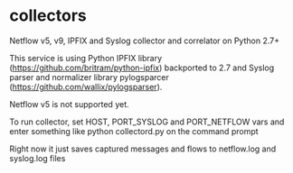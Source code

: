 # collectors
Netflow v5, v9, IPFIX and Syslog collector and correlator on Python 2.7+

This service is using Python IPFIX library 
(https://github.com/britram/python-ipfix) backported to 2.7 and Syslog parser
and normalizer library pylogsparcer (https://github.com/wallix/pylogsparser).

Netflow v5 is not supported yet.

To run collector, set HOST, PORT_SYSLOG and PORT_NETFLOW vars and enter
something like python collectord.py on the command prompt

Right now it just saves captured messages and flows to netflow.log and 
syslog.log files
